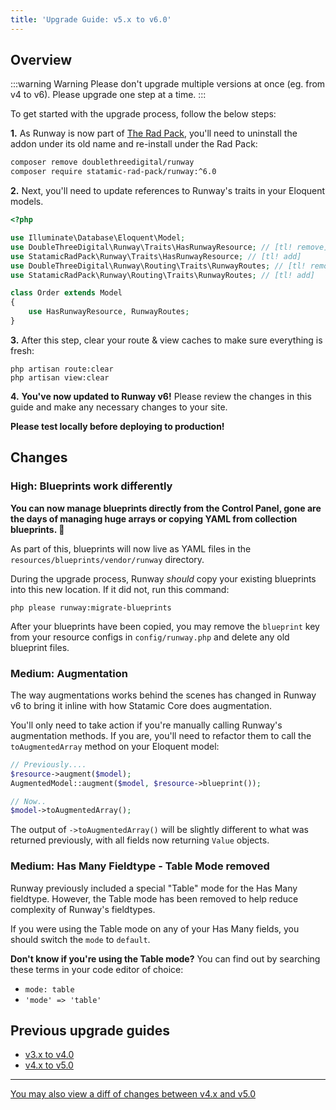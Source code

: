 ```yaml
---
title: 'Upgrade Guide: v5.x to v6.0'
---
```


## Overview

:::warning Warning
Please don't upgrade multiple versions at once (eg. from v4 to v6). Please upgrade one step at a time.
:::

To get started with the upgrade process, follow the below steps:

**1.** As Runway is now part of [The Rad Pack](https://github.com/statamic-rad-pack), you'll need to uninstall the addon under its old name and re-install under the Rad Pack:

```sh
composer remove doublethreedigital/runway
composer require statamic-rad-pack/runway:^6.0
```

**2.** Next, you'll need to update references to Runway's traits in your Eloquent models.

```php
<?php

use Illuminate\Database\Eloquent\Model;
use DoubleThreeDigital\Runway\Traits\HasRunwayResource; // [tl! remove]
use StatamicRadPack\Runway\Traits\HasRunwayResource; // [tl! add]
use DoubleThreeDigital\Runway\Routing\Traits\RunwayRoutes; // [tl! remove]
use StatamicRadPack\Runway\Routing\Traits\RunwayRoutes; // [tl! add]

class Order extends Model
{
    use HasRunwayResource, RunwayRoutes;
}
```

**3.** After this step, clear your route & view caches to make sure everything is fresh:

```
php artisan route:clear
php artisan view:clear
```

**4.** **You've now updated to Runway v6!** Please review the changes in this guide and make any necessary changes to your site.

**Please test locally before deploying to production!**

## Changes
### High: Blueprints work differently
**You can now manage blueprints directly from the Control Panel, gone are the days of managing huge arrays or copying YAML from collection blueprints. 🚀**

As part of this, blueprints will now live as YAML files in the `resources/blueprints/vendor/runway` directory.

During the upgrade process, Runway *should* copy your existing blueprints into this new location. If it did not, run this command:

```
php please runway:migrate-blueprints
```

After your blueprints have been copied, you may remove the `blueprint` key from your resource configs in `config/runway.php` and delete any old blueprint files.

### Medium: Augmentation
The way augmentations works behind the scenes has changed in Runway v6 to bring it inline with how Statamic Core does augmentation.

You'll only need to take action if you're manually calling Runway's augmentation methods. If you are, you'll need to refactor them to call the `toAugmentedArray` method on your Eloquent model:

```php
// Previously....
$resource->augment($model);
AugmentedModel::augment($model, $resource->blueprint());

// Now..
$model->toAugmentedArray();
```

The output of `->toAugmentedArray()` will be slightly different to what was returned previously, with all fields now returning `Value` objects.

### Medium: Has Many  Fieldtype - Table Mode removed
Runway previously included a special "Table" mode for the Has Many fieldtype. However, the Table mode has been removed to help reduce complexity of Runway's fieldtypes.

If you were using the Table mode on any of your Has Many fields, you should switch the `mode` to `default`.

**Don't know if you're using the Table mode?** You can find out by searching these terms in your code editor of choice:

* `mode: table`
* `'mode' => 'table'`

## Previous upgrade guides

-   [v3.x to v4.0](/upgrade-guides/v3-x-to-v4-0)
-   [v4.x to v5.0](/upgrade-guides/v4-x-to-v5-0)

---

[You may also view a diff of changes between v4.x and v5.0](https://github.com/statamic-rad-pack/runway/compare/5.x...6.x)
